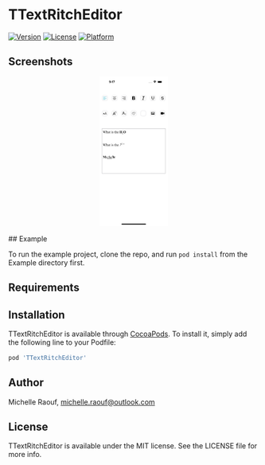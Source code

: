 # TTextRitchEditor

[![Version](https://img.shields.io/cocoapods/v/TTextRitchEditor.svg?style=flat)](https://cocoapods.org/pods/TTextRitchEditor)
[![License](https://img.shields.io/cocoapods/l/TTextRitchEditor.svg?style=flat)](https://cocoapods.org/pods/TTextRitchEditor)
[![Platform](https://img.shields.io/cocoapods/p/TTextRitchEditor.svg?style=flat)](https://cocoapods.org/pods/TTextRitchEditor)

## Screenshots
<p align="center">
<img  src="github_assets/1.png" height=300 />
</p>
## Example

To run the example project, clone the repo, and run `pod install` from the Example directory first.

## Requirements

## Installation

TTextRitchEditor is available through [CocoaPods](https://cocoapods.org). To install
it, simply add the following line to your Podfile:

```ruby
pod 'TTextRitchEditor'
```

## Author

Michelle Raouf, michelle.raouf@outlook.com

## License

TTextRitchEditor is available under the MIT license. See the LICENSE file for more info.
